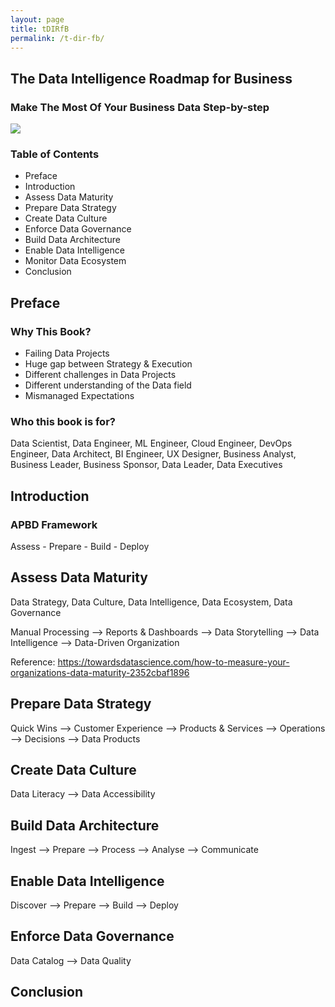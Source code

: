 ```yaml
---
layout: page
title: tDIRfB
permalink: /t-dir-fb/
---
```


## The Data Intelligence Roadmap for Business

### Make The Most Of Your Business Data Step-by-step


![](https://cdn-images-1.medium.com/max/1200/1*lIfEMcE5QOMifGFHMToFGA.png)

### Table of Contents
 - Preface
 - Introduction
 - Assess Data Maturity
 - Prepare Data Strategy
 - Create Data Culture
 - Enforce Data Governance
 - Build Data Architecture
 - Enable Data Intelligence
 - Monitor Data Ecosystem
 - Conclusion
 
## Preface

### Why This Book?
 - Failing Data Projects
 - Huge gap between Strategy & Execution
 - Different challenges in Data Projects
 - Different understanding of the Data field
 - Mismanaged Expectations
 
 
### Who this book is for?
Data Scientist, Data Engineer, ML Engineer, Cloud Engineer, DevOps Engineer, Data Architect, BI Engineer, UX Designer, Business Analyst, Business Leader, Business Sponsor, Data Leader, Data Executives

## Introduction

### APBD Framework
Assess - Prepare - Build - Deploy

## Assess Data Maturity
Data Strategy, Data Culture, Data Intelligence, Data Ecosystem, Data Governance

Manual Processing --> Reports & Dashboards --> Data Storytelling --> Data Intelligence --> Data-Driven Organization

Reference: https://towardsdatascience.com/how-to-measure-your-organizations-data-maturity-2352cbaf1896

## Prepare Data Strategy

Quick Wins --> Customer Experience --> Products & Services --> Operations --> Decisions --> Data Products

## Create Data Culture
Data Literacy --> Data Accessibility

## Build Data Architecture

Ingest --> Prepare --> Process --> Analyse --> Communicate

## Enable Data Intelligence 

Discover --> Prepare --> Build --> Deploy

## Enforce Data Governance

Data Catalog --> Data Quality

## Conclusion
